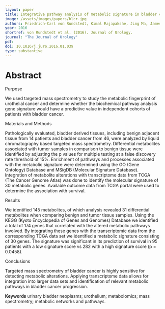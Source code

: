 ```yaml
---
layout: paper
title: Integrative pathway analysis of metabolic signature in bladder cancer a Linkage to The Cancer Genome Atlas project and prediction of survival
image: /assets/images/papers/blcr.jpg
authors: Friedrich-Carl von Rundstedt, Kimal Rajapakshe, Jing Ma, James M. Arnold, Jie Gohlke, Vasanta Putluri, Rashmi Krishnapuram, D. Badrajee Piyarathna, Yair Lotan, Daniel Gödde, Stephan Roth, Stephan Störkel, Jonathan M. Levitt, George Michailidis, Arun Sreekumar, Seth P. Lerner, Cristian Coarfa, Nagireddy Putluri. 
year: 2016
shortref: von Rundstedt et al. (2016). Journal of Urology.
journal: "The Journal of Urology"
pdf: 
doi: 10.1016/j.juro.2016.01.039
type: substantive
---
```


# Abstract

Purpose

We used targeted mass spectrometry to study the metabolic fingerprint of urothelial cancer and determine whether the biochemical pathway analysis gene signature would have a predictive value in independent cohorts of patients with bladder cancer.

Materials and Methods

Pathologically evaluated, bladder derived tissues, including benign adjacent tissue from 14 patients and bladder cancer from 46, were analyzed by liquid chromatography based targeted mass spectrometry. Differential metabolites associated with tumor samples in comparison to benign tissue were identified by adjusting the p values for multiple testing at a false discovery rate threshold of 15%. Enrichment of pathways and processes associated with the metabolic signature were determined using the GO (Gene Ontology) Database and MSigDB (Molecular Signature Database). Integration of metabolite alterations with transcriptome data from TCGA (The Cancer Genome Atlas) was done to identify the molecular signature of 30 metabolic genes. Available outcome data from TCGA portal were used to determine the association with survival.

Results

We identified 145 metabolites, of which analysis revealed 31 differential metabolites when comparing benign and tumor tissue samples. Using the KEGG (Kyoto Encyclopedia of Genes and Genomes) Database we identified a total of 174 genes that correlated with the altered metabolic pathways involved. By integrating these genes with the transcriptomic data from the corresponding TCGA data set we identified a metabolic signature consisting of 30 genes. The signature was significant in its prediction of survival in 95 patients with a low signature score vs 282 with a high signature score (p = 0.0458).

Conclusions

Targeted mass spectrometry of bladder cancer is highly sensitive for detecting metabolic alterations. Applying transcriptome data allows for integration into larger data sets and identification of relevant metabolic pathways in bladder cancer progression.

**Keywords** urinary bladder neoplasms; urothelium; metabolomics; mass spectrometry; metabolic networks and pathways.
